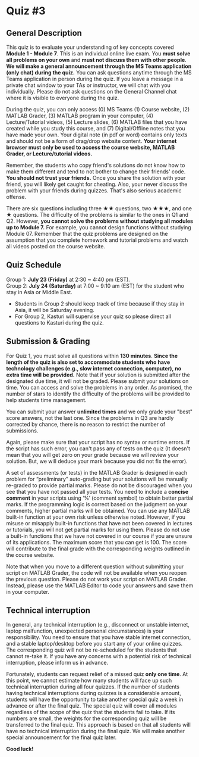 # Quiz #3

## General Description
This quiz is to evaluate your understanding of key concepts covered **Module 1 - Module 7**. This is an individual online live exam. You **must solve all problems on your own** and **must not discuss them with other people**. **We will make a general announcement through the MS Teams application (only chat) during the quiz.** You can ask questions anytime through the MS Teams application in person during the quiz. If you leave a message in a private chat window to your TAs or instructor, we will chat with you individually. Please do not ask questions on the General Channel chat where it is visible to everyone during the quiz.

During the quiz, you can only access (0) MS Teams (1) Course website, (2) MATLAB Grader, (3) MATLAB program in your computer, (4) Lecture/Tutorial videos, (5) Lecture slides, (6) MATLAB files that you have created while you study this course, and (7) Digital/Offline notes that you have made your own. Your digital note (in pdf or word) contains only texts and should not be a form of drag/drop website content. **Your internet browser must only be used to access the course website, MATLAB Grader, or Lecture/tutorial videos.** 

Remember, the students who copy friend's solutions do not know how to make them different and tend to not bother to change their friends' code. **You should not trust your friends.** Once you share the solution with your friend, you will likely get caught for cheating. Also, your never discuss the problem with your friends during quizzes. That's also serious academic offense. 

There are six questions including three ★★ questions, two ★★★, and one ★ questions. The difficulty of the problems is similar to the ones in Q1 and Q2. However, **you cannot solve the problems without studying all modules up to Module 7.** For example, you cannot design functions without studying Module 07. Remember that the quiz problems are designed on the assumption that you complete homework and tutorial problems and watch all videos posted on the course website. 

## Quiz Schedule
Group 1:  **July 23 (Friday)** at 2:30 ~ 4:40 pm (EST).  
Group 2:  **July 24 (Saturday)** at 7:00 ~ 9:10 am (EST) for the student who stay in Asia or Middle East.   

- Students in Group 2 should keep track of time because if they stay in Asia, it will be Saturday evening. 
- For Group 2, Kasturi will supervise your quiz so please direct all questions to Kasturi during the quiz. 

## Submission & Grading
For Quiz 1, you must solve all questions within **130 minutes**. **Since the length of the quiz is also set to accommodate students who have technology challenges (e.g., slow internet connection, computer), no extra time will be provided.** Note that if your solution is submitted after the designated due time, it will not be graded. Please submit your solutions on time. You can access and solve the problems in any order. As promised, the number of stars to identify the difficulty of the problems will be provided to help students time management. 

You can submit your answer **unlimited times** and we only grade your "best" score answers, not the last one. Since the problems in Q3 are hardly corrected by chance, there is no reason to restrict the number of submissions. 

Again, please make sure that your script has no syntax or runtime errors. If the script has such error, you can't pass any of tests on the quiz (It doesn't mean that you will get zero on your grade because we will review your solution. But, we will deduce your mark because you did not fix the error).  

A set of assessments (or tests) in the MATLAB Grader is designed in each problem for “preliminary” auto-grading but your solutions will be manually re-graded to provide partial marks. Please do not be discouraged when you see that you have not passed all your tests. You need to include a **concise comment** in your scripts using ‘%’ (comment symbol) to obtain better partial marks. If the programming logic is correct based on the judgment on your comments, higher partial marks will be obtained. You can use any MATLAB built-in function at your own risk unless otherwise noted. However, if you misuse or misapply built-in functions that have not been covered in lectures or tutorials, you will not get partial marks for using them. Please do not use a built-in functions that we have not covered in our course if you are unsure of its applications. The maximum score that you can get is 100. The score will contribute to the final grade with the corresponding weights outlined in the course website. 

Note that when you move to a different question without submitting your script on MATLAB Grader, the code will not be available when you reopen the previous question. Please do not work your script on MATLAB Grader. Instead, please use the MATLAB Editor to code your answers and save them in your computer. 

## Technical interruption
In general, any technical interruption (e.g., disconnect or unstable internet, laptop malfunction, unexpected personal circumstances) is your responsibility. You need to ensure that you have stable internet connection, and a stable laptop/desktop before you start any of your online quizzes. The corresponding quiz will not be re-scheduled for the students that cannot re-take it. If you have any concerns with a potential risk of technical interruption, please inform us in advance. 

Fortunately, students can request relief of a missed quiz **only one time**. At this point, we cannot estimate how many students will face up such technical interruption during all four quizzes. If the number of students having technical interruptions during quizzes is a considerable amount, students will have the opportunity to take another special quiz a week in advance or after the final quiz. The special quiz will cover all modules regardless of the scope of the quiz that the students fail to take. If its numbers are small, the weights for the corresponding quiz will be transferred to the final quiz. This approach is based on that all students will have no technical interruption during the final quiz. We will make another special announcement for the final quiz later. 

**Good luck!**
